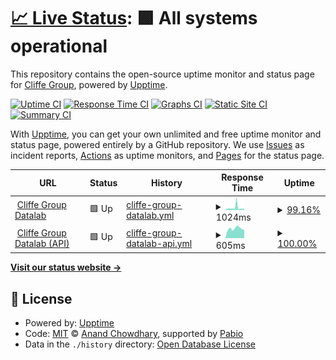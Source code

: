 # [📈 Live Status](https://Cliffe-Group.github.io/datalab-status): <!--live status--> **🟩 All systems operational**

This repository contains the open-source uptime monitor and status page for [Cliffe Group](https://Cliffe-Group.github.io/datalab-status), powered by [Upptime](https://github.com/upptime/upptime).

[![Uptime CI](https://github.com/Cliffe-Group/datalab-status/workflows/Uptime%20CI/badge.svg)](https://github.com/Cliffe-Group/datalab-status/actions?query=workflow%3A%22Uptime+CI%22)
[![Response Time CI](https://github.com/Cliffe-Group/datalab-status/workflows/Response%20Time%20CI/badge.svg)](https://github.com/Cliffe-Group/datalab-status/actions?query=workflow%3A%22Response+Time+CI%22)
[![Graphs CI](https://github.com/Cliffe-Group/datalab-status/workflows/Graphs%20CI/badge.svg)](https://github.com/Cliffe-Group/datalab-status/actions?query=workflow%3A%22Graphs+CI%22)
[![Static Site CI](https://github.com/Cliffe-Group/datalab-status/workflows/Static%20Site%20CI/badge.svg)](https://github.com/Cliffe-Group/datalab-status/actions?query=workflow%3A%22Static+Site+CI%22)
[![Summary CI](https://github.com/Cliffe-Group/datalab-status/workflows/Summary%20CI/badge.svg)](https://github.com/Cliffe-Group/datalab-status/actions?query=workflow%3A%22Summary+CI%22)

With [Upptime](https://upptime.js.org), you can get your own unlimited and free uptime monitor and status page, powered entirely by a GitHub repository. We use [Issues](https://github.com/Cliffe-Group/datalab-status/issues) as incident reports, [Actions](https://github.com/Cliffe-Group/datalab-status/actions) as uptime monitors, and [Pages](https://Cliffe-Group.github.io/datalab-status) for the status page.

<!--start: status pages-->
<!-- This summary is generated by Upptime (https://github.com/upptime/upptime) -->
<!-- Do not edit this manually, your changes will be overwritten -->
<!-- prettier-ignore -->
| URL | Status | History | Response Time | Uptime |
| --- | ------ | ------- | ------------- | ------ |
| <img alt="" src="https://icons.duckduckgo.com/ip3/datalab.cliffegroup.co.uk.ico" height="13"> [Cliffe Group Datalab](https://datalab.cliffegroup.co.uk) | 🟩 Up | [cliffe-group-datalab.yml](https://github.com/Cliffe-Group/datalab-status/commits/HEAD/history/cliffe-group-datalab.yml) | <details><summary><img alt="Response time graph" src="./graphs/cliffe-group-datalab/response-time-week.png" height="20"> 1024ms</summary><br><a href="https://Cliffe-Group.github.io/datalab-status/history/cliffe-group-datalab"><img alt="Response time 633" src="https://img.shields.io/endpoint?url=https%3A%2F%2Fraw.githubusercontent.com%2FCliffe-Group%2Fdatalab-status%2FHEAD%2Fapi%2Fcliffe-group-datalab%2Fresponse-time.json"></a><br><a href="https://Cliffe-Group.github.io/datalab-status/history/cliffe-group-datalab"><img alt="24-hour response time 674" src="https://img.shields.io/endpoint?url=https%3A%2F%2Fraw.githubusercontent.com%2FCliffe-Group%2Fdatalab-status%2FHEAD%2Fapi%2Fcliffe-group-datalab%2Fresponse-time-day.json"></a><br><a href="https://Cliffe-Group.github.io/datalab-status/history/cliffe-group-datalab"><img alt="7-day response time 1024" src="https://img.shields.io/endpoint?url=https%3A%2F%2Fraw.githubusercontent.com%2FCliffe-Group%2Fdatalab-status%2FHEAD%2Fapi%2Fcliffe-group-datalab%2Fresponse-time-week.json"></a><br><a href="https://Cliffe-Group.github.io/datalab-status/history/cliffe-group-datalab"><img alt="30-day response time 770" src="https://img.shields.io/endpoint?url=https%3A%2F%2Fraw.githubusercontent.com%2FCliffe-Group%2Fdatalab-status%2FHEAD%2Fapi%2Fcliffe-group-datalab%2Fresponse-time-month.json"></a><br><a href="https://Cliffe-Group.github.io/datalab-status/history/cliffe-group-datalab"><img alt="1-year response time 656" src="https://img.shields.io/endpoint?url=https%3A%2F%2Fraw.githubusercontent.com%2FCliffe-Group%2Fdatalab-status%2FHEAD%2Fapi%2Fcliffe-group-datalab%2Fresponse-time-year.json"></a></details> | <details><summary><a href="https://Cliffe-Group.github.io/datalab-status/history/cliffe-group-datalab">99.16%</a></summary><a href="https://Cliffe-Group.github.io/datalab-status/history/cliffe-group-datalab"><img alt="All-time uptime 99.18%" src="https://img.shields.io/endpoint?url=https%3A%2F%2Fraw.githubusercontent.com%2FCliffe-Group%2Fdatalab-status%2FHEAD%2Fapi%2Fcliffe-group-datalab%2Fuptime.json"></a><br><a href="https://Cliffe-Group.github.io/datalab-status/history/cliffe-group-datalab"><img alt="24-hour uptime 100.00%" src="https://img.shields.io/endpoint?url=https%3A%2F%2Fraw.githubusercontent.com%2FCliffe-Group%2Fdatalab-status%2FHEAD%2Fapi%2Fcliffe-group-datalab%2Fuptime-day.json"></a><br><a href="https://Cliffe-Group.github.io/datalab-status/history/cliffe-group-datalab"><img alt="7-day uptime 99.16%" src="https://img.shields.io/endpoint?url=https%3A%2F%2Fraw.githubusercontent.com%2FCliffe-Group%2Fdatalab-status%2FHEAD%2Fapi%2Fcliffe-group-datalab%2Fuptime-week.json"></a><br><a href="https://Cliffe-Group.github.io/datalab-status/history/cliffe-group-datalab"><img alt="30-day uptime 99.58%" src="https://img.shields.io/endpoint?url=https%3A%2F%2Fraw.githubusercontent.com%2FCliffe-Group%2Fdatalab-status%2FHEAD%2Fapi%2Fcliffe-group-datalab%2Fuptime-month.json"></a><br><a href="https://Cliffe-Group.github.io/datalab-status/history/cliffe-group-datalab"><img alt="1-year uptime 98.87%" src="https://img.shields.io/endpoint?url=https%3A%2F%2Fraw.githubusercontent.com%2FCliffe-Group%2Fdatalab-status%2FHEAD%2Fapi%2Fcliffe-group-datalab%2Fuptime-year.json"></a></details>
| <img alt="" src="https://icons.duckduckgo.com/ip3/datalab-api.cliffegroup.co.uk.ico" height="13"> [Cliffe Group Datalab (API)](https://datalab-api.cliffegroup.co.uk/healthcheck/is_ready) | 🟩 Up | [cliffe-group-datalab-api.yml](https://github.com/Cliffe-Group/datalab-status/commits/HEAD/history/cliffe-group-datalab-api.yml) | <details><summary><img alt="Response time graph" src="./graphs/cliffe-group-datalab-api/response-time-week.png" height="20"> 605ms</summary><br><a href="https://Cliffe-Group.github.io/datalab-status/history/cliffe-group-datalab-api"><img alt="Response time 592" src="https://img.shields.io/endpoint?url=https%3A%2F%2Fraw.githubusercontent.com%2FCliffe-Group%2Fdatalab-status%2FHEAD%2Fapi%2Fcliffe-group-datalab-api%2Fresponse-time.json"></a><br><a href="https://Cliffe-Group.github.io/datalab-status/history/cliffe-group-datalab-api"><img alt="24-hour response time 623" src="https://img.shields.io/endpoint?url=https%3A%2F%2Fraw.githubusercontent.com%2FCliffe-Group%2Fdatalab-status%2FHEAD%2Fapi%2Fcliffe-group-datalab-api%2Fresponse-time-day.json"></a><br><a href="https://Cliffe-Group.github.io/datalab-status/history/cliffe-group-datalab-api"><img alt="7-day response time 605" src="https://img.shields.io/endpoint?url=https%3A%2F%2Fraw.githubusercontent.com%2FCliffe-Group%2Fdatalab-status%2FHEAD%2Fapi%2Fcliffe-group-datalab-api%2Fresponse-time-week.json"></a><br><a href="https://Cliffe-Group.github.io/datalab-status/history/cliffe-group-datalab-api"><img alt="30-day response time 622" src="https://img.shields.io/endpoint?url=https%3A%2F%2Fraw.githubusercontent.com%2FCliffe-Group%2Fdatalab-status%2FHEAD%2Fapi%2Fcliffe-group-datalab-api%2Fresponse-time-month.json"></a><br><a href="https://Cliffe-Group.github.io/datalab-status/history/cliffe-group-datalab-api"><img alt="1-year response time 618" src="https://img.shields.io/endpoint?url=https%3A%2F%2Fraw.githubusercontent.com%2FCliffe-Group%2Fdatalab-status%2FHEAD%2Fapi%2Fcliffe-group-datalab-api%2Fresponse-time-year.json"></a></details> | <details><summary><a href="https://Cliffe-Group.github.io/datalab-status/history/cliffe-group-datalab-api">100.00%</a></summary><a href="https://Cliffe-Group.github.io/datalab-status/history/cliffe-group-datalab-api"><img alt="All-time uptime 99.00%" src="https://img.shields.io/endpoint?url=https%3A%2F%2Fraw.githubusercontent.com%2FCliffe-Group%2Fdatalab-status%2FHEAD%2Fapi%2Fcliffe-group-datalab-api%2Fuptime.json"></a><br><a href="https://Cliffe-Group.github.io/datalab-status/history/cliffe-group-datalab-api"><img alt="24-hour uptime 100.00%" src="https://img.shields.io/endpoint?url=https%3A%2F%2Fraw.githubusercontent.com%2FCliffe-Group%2Fdatalab-status%2FHEAD%2Fapi%2Fcliffe-group-datalab-api%2Fuptime-day.json"></a><br><a href="https://Cliffe-Group.github.io/datalab-status/history/cliffe-group-datalab-api"><img alt="7-day uptime 100.00%" src="https://img.shields.io/endpoint?url=https%3A%2F%2Fraw.githubusercontent.com%2FCliffe-Group%2Fdatalab-status%2FHEAD%2Fapi%2Fcliffe-group-datalab-api%2Fuptime-week.json"></a><br><a href="https://Cliffe-Group.github.io/datalab-status/history/cliffe-group-datalab-api"><img alt="30-day uptime 99.41%" src="https://img.shields.io/endpoint?url=https%3A%2F%2Fraw.githubusercontent.com%2FCliffe-Group%2Fdatalab-status%2FHEAD%2Fapi%2Fcliffe-group-datalab-api%2Fuptime-month.json"></a><br><a href="https://Cliffe-Group.github.io/datalab-status/history/cliffe-group-datalab-api"><img alt="1-year uptime 98.61%" src="https://img.shields.io/endpoint?url=https%3A%2F%2Fraw.githubusercontent.com%2FCliffe-Group%2Fdatalab-status%2FHEAD%2Fapi%2Fcliffe-group-datalab-api%2Fuptime-year.json"></a></details>

<!--end: status pages-->

[**Visit our status website →**](https://Cliffe-Group.github.io/datalab-status)

## 📄 License

- Powered by: [Upptime](https://github.com/upptime/upptime)
- Code: [MIT](./LICENSE) © [Anand Chowdhary](https://anandchowdhary.com), supported by [Pabio](https://pabio.com)
- Data in the `./history` directory: [Open Database License](https://opendatacommons.org/licenses/odbl/1-0/)
